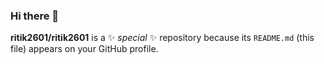 ### Hi there 👋


**ritik2601/ritik2601** is a ✨ _special_ ✨ repository because its `README.md` (this file) appears on your GitHub profile.


